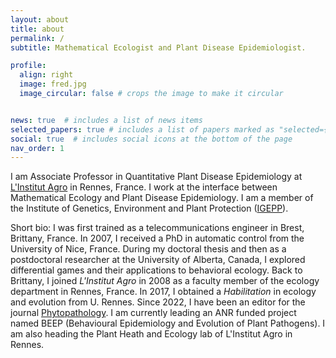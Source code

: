 ```yaml
---
layout: about
title: about
permalink: /
subtitle: Mathematical Ecologist and Plant Disease Epidemiologist. 

profile:
  align: right
  image: fred.jpg
  image_circular: false # crops the image to make it circular


news: true  # includes a list of news items
selected_papers: true # includes a list of papers marked as "selected={true}"
social: true  # includes social icons at the bottom of the page
nav_order: 1
---
```


I am Associate Professor in Quantitative Plant Disease Epidemiology at [L'Institut Agro](https://www.institut-agro.fr/en) in Rennes, France. I work at the interface between Mathematical Ecology and Plant Disease Epidemiology. I am a member of the Institute of Genetics, Environment and Plant Protection ([IGEPP](https://eng-igepp.rennes.hub.inrae.fr/)).

Short bio: I was first trained as a telecommunications engineer in Brest, Brittany, France. In 2007, I received a PhD in automatic control from the University of Nice, France. During my doctoral thesis and then as a postdoctoral researcher at the University of Alberta, Canada, I explored differential games and their applications to behavioral ecology. Back to Brittany, I joined *L'Institut Agro* in 2008 as a faculty member of the ecology department in Rennes, France. In 2017, I obtained a *Habilitation* in ecology and evolution from U. Rennes. Since 2022, I have been an editor for the journal [Phytopathology](https://apsjournals.apsnet.org/journal/phyto). I am currently leading an ANR funded project named BEEP (Behavioural Epidemiology and Evolution of Plant Pathogens). I am also heading the Plant Heath and Ecology lab of L'Institut Agro in Rennes.
